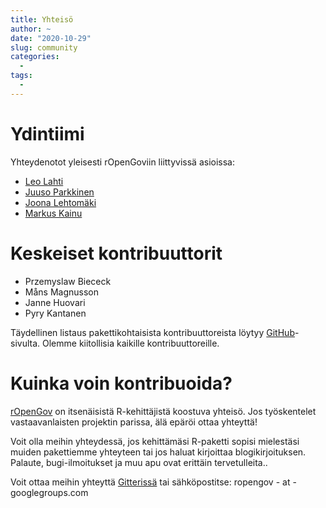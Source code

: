 ```yaml
---
title: Yhteisö
author: ~
date: "2020-10-29"
slug: community
categories:
  -
tags:
  -  
---
```


# Ydintiimi

Yhteydenotot yleisesti rOpenGoviin liittyvissä asioissa:

- [Leo Lahti](http://www.iki.fi/Leo.Lahti)
- [Juuso Parkkinen](http://ouzor.github.io/)
- [Joona Lehtomäki](https://github.com/jlehtoma)
- [Markus Kainu](https://github.com/muuankarski)

# Keskeiset kontribuuttorit

- Przemyslaw Biececk
- Måns Magnusson
- Janne Huovari
- Pyry Kantanen

Täydellinen listaus pakettikohtaisista kontribuuttoreista löytyy
[GitHub](http://github.com/ropengov)-sivulta. Olemme kiitollisia kaikille kontribuuttoreille.

# Kuinka voin kontribuoida?

[rOpenGov](http://ropengov.github.io) on itsenäisistä R-kehittäjistä koostuva yhteisö. Jos työskentelet vastaavanlaisten projektin parissa, älä epäröi ottaa yhteyttä!

Voit olla meihin yhteydessä, jos kehittämäsi R-paketti sopisi mielestäsi muiden pakettiemme yhteyteen tai jos haluat kirjoittaa blogikirjoituksen. Palaute, bugi-ilmoitukset ja muu apu ovat erittäin tervetulleita..

Voit ottaa meihin yhteyttä [Gitterissä](https://gitter.im/rOpenGov/home) tai sähköpostitse: ropengov - at - googlegroups.com
